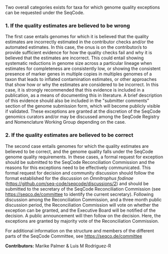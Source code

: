 
Two overall categories exists for taxa for which genome quality exceptions can
be requested under the SeqCode.

### 1. If the quality estimates are believed to be wrong

The first case entails genomes for which it is believed that the quality
estimates are incorrectly estimated in the contributor checks and/or the
automated estimates. In this case, the onus is on the contributor/s to provide
sufficient evidence for how the quality checks fail and why it is believed that
the estimates are incorrect. This could entail showing systematic reductions in
genome size across a particular lineage when estimates for completeness are
consistently low, or showing the consistent presence of marker genes in multiple
copies in multiples genomes of a taxon that leads to inflated contamination
estimates, or other approaches that show how or why the estimates are considered
to be incorrect. In this case, it is strongly recommended that this evidence is
included in a publication, as a means of documenting this in literature. A brief
description of this evidence should also be included in the "submitter comments"
section of the genome submission form, which will become publicly visible if
validated. These exceptions are granted at the discretion of the SeqCode
genomics curators and/or may be discussed among the SeqCode Registry and
Nomenclature Working Group depending on the case.

### 2. If the quality estimates are believed to be correct

The second case entails genomes for which the quality estimates are believed to
be correct, and the genome quality falls under the SeqCode genome quality
requirements. In these cases, a formal request for exception should be submitted
to the SeqCode Reconciliation Commission and the reasons for this exceptions
need to be effectively communicated. This formal request for decision and
community discussion should follow the format established for the discussion on
_Omnitrophus fodinae_ (https://github.com/seq-code/seqcode/discussions/2) and
should be submitted to the secretary of the SeqCode Reconciliation Commission
(see https://seqco.de/committee to identify the current secretary).
Following discussion among the Reconciliation Commission, and a three month
public discussion period, the Reconciliation Commission will vote on whether the
exception can be granted, and the Executive Board will be notified of the
decision. A public announcement will then follow on the decision. Here, the
exceptions are granted by majority vote of the Reconciliation Commission.

For additional information on the structure and members of the different parts
of the SeqCode Committee, see https://seqco.de/committee


<div class="text-muted border-top mt-3">
  <b>Contributors:</b> Marike Palmer & Luis M Rodriguez-R
</div>
